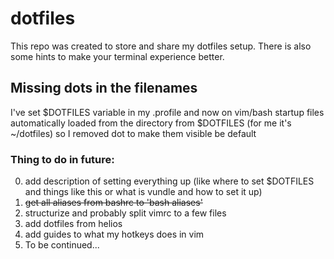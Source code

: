 # dotfiles
This repo was created to store and share my dotfiles setup.
There is also some hints to make your terminal experience better.

## Missing dots in the filenames
I've set $DOTFILES variable in my .profile and now on vim/bash startup files automatically loaded from the directory from $DOTFILES (for me it's ~/dotfiles) so I removed dot to make them visible be default



### Thing to do in future:
  0. add description of setting everything up (like where to set $DOTFILES and things like this or what is vundle and how to set it up)
  1. ~~get all aliases from bashrc to 'bash aliases'~~
  2. structurize and probably split vimrc to a few files
  3. add dotfiles from helios
  4. add guides to what my hotkeys does in vim
  5. To be continued...

